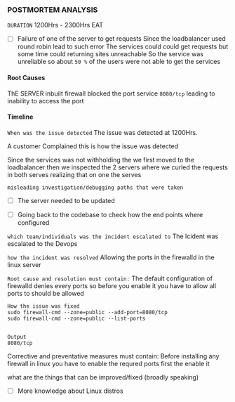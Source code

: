 ### POSTMORTEM ANALYSIS
`DURATION`
1200Hrs - 2300Hrs EAT
- [ ] Failure of one of the server to get requests
Since the loadbalancer used round robin lead to such error
The services could could get requests but some time could returning sites unreachable 
So the service was unreliable so about `50 %` of the users were not able to get the services

#### Root Causes
ThE SERVER inbuilt firewall blocked the port service `8080/tcp` leading to inability to access the port 

#### Timeline
 
`When was the issue detected`
The issue was detected at 1200Hrs.

A customer Complained this is how the issue was detected

Since the services was not withholding the we first moved to the loadbalancer then we inspected the 2 servers where we curled the requests in both serves realizing that on one the serves 

`misleading investigation/debugging paths that were taken`
- [ ] The server needed to be updated
- [ ] Going back to the codebase to check how the end points where configured


`which team/individuals was the incident escalated to`
The Icident was escalated to the Devops 

`how the incident was resolved`
Allowing the ports in the firewalld in the linux server 

`Root cause and resolution must contain:`
The default configuration of firewalld denies every ports so before you enable it you have to allow all ports to should be allowed

```
How the issue was fixed
sudo firewall-cmd --zone=public --add-port=8080/tcp
sudo firewall-cmd --zone=public --list-ports


Output
8080/tcp

```
Corrective and preventative measures must contain:
Before installing any firewall in linux you have to enable the requred ports first the enable it

what are the things that can be improved/fixed (broadly speaking)
- [ ] More knowledge about Linux distros




